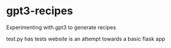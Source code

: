 # gpt3-recipes
Experimenting with gpt3 to generate recipes

test.py has tests
website is an attempt towards a basic flask app
